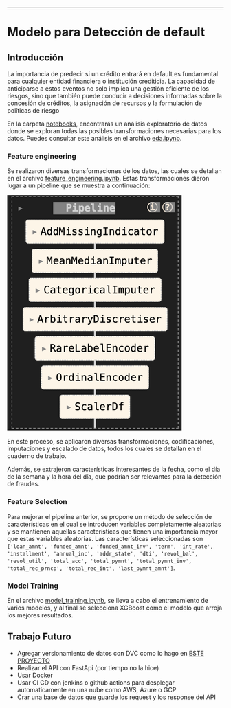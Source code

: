 ---
# Modelo para Detección de default

## Introducción
La importancia de predecir si un crédito entrará en default es fundamental para cualquier entidad financiera o institución crediticia. La capacidad de anticiparse a estos eventos no solo implica una gestión eficiente de los riesgos, sino que también puede conducir a decisiones informadas sobre la concesión de créditos, la asignación de recursos y la formulación de políticas de riesgo

En la carpeta [notebooks](notebooks/), encontrarás un análisis exploratorio de datos donde se exploran todas las posibles transformaciones necesarias para los datos. Puedes consultar este análisis en el archivo [eda.ipynb](notebooks/01-eda.ipynb).



### Feature engineering
Se realizaron diversas transformaciones de los datos, las cuales se detallan en el archivo [feature_engineering.ipynb](notebooks/02-feature_engineering.ipynb). Estas transformaciones dieron lugar a un pipeline que se muestra a continuación:

![Imagen](img/pipeline.png)

En este proceso, se aplicaron diversas transformaciones, codificaciones, imputaciones y escalado de datos, todos los cuales se detallan en el cuaderno de trabajo.

Además, se extrajeron características interesantes de la fecha, como el día de la semana y la hora del día, que podrían ser relevantes para la detección de fraudes.


### Feature Selection
Para mejorar el pipeline anterior, se propone un método de selección de características en el cual se introducen variables completamente aleatorias y se mantienen aquellas características que tienen una importancia mayor que estas variables aleatorias. Las características seleccionadas son `['loan_amnt', 'funded_amnt', 'funded_amnt_inv', 'term', 'int_rate', 'installment', 'annual_inc', 'addr_state', 'dti', 'revol_bal', 'revol_util', 'total_acc', 'total_pymnt', 'total_pymnt_inv', 'total_rec_prncp', 'total_rec_int', 'last_pymnt_amnt']`.

 ### Model Training

En el archivo [model_training.ipynb](notebooks/04-model%20_training.ipynb), se lleva a cabo el entrenamiento de varios modelos, y al final se selecciona XGBoost como el modelo que arroja los mejores resultados.


## Trabajo Futuro
- Agregar versionamiento de datos con DVC como lo hago en [ESTE PROYECTO](https://github.com/Wilmar3752/cluster-app)
- Realizar el API con FastApi (por tiempo no la hice)
- Usar Docker
- Usar CI CD con jenkins o github actions para desplegar automaticamente en una nube como AWS, Azure o GCP
- Crar una base de datos que guarde los request y los response del API
